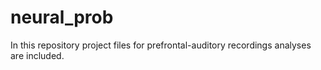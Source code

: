 # neural_prob
In this repository project files for prefrontal-auditory recordings analyses are included.
